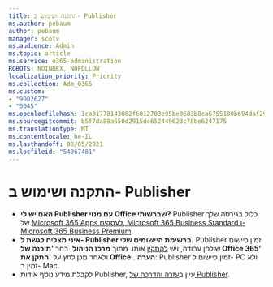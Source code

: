 ```yaml
---
title: התקנה ושימוש ב- Publisher
ms.author: pebaum
author: pebaum
manager: scotv
ms.audience: Admin
ms.topic: article
ms.service: o365-administration
ROBOTS: NOINDEX, NOFOLLOW
localization_priority: Priority
ms.collection: Adm_O365
ms.custom:
- "9002627"
- "5045"
ms.openlocfilehash: 1ca31778143082f6012703e95be06d3b8ca6755180b694daf29f7fda0c64532f
ms.sourcegitcommit: b5f7da89a650d2915dc652449623c78be6247175
ms.translationtype: MT
ms.contentlocale: he-IL
ms.lasthandoff: 08/05/2021
ms.locfileid: "54067481"
---
```

# <a name="install-and-use-publisher"></a>התקנה ושימוש ב- Publisher

- **האם יש לי Publisher עם מנוי Office שברשותי?** Publisher כלול בגירסה שלך של [Microsoft 365 Apps לעסקים, Microsoft 365 Business Standard ו-Microsoft 365 Business Premium](https://products.office.com/compare-all-microsoft-office-products?activetab=tab:primaryr2).
- **איני מצליח לגשת ל- Publisher ברשימת היישומים שלי.**  Publisher זמין כיישום שולחן עבודה, ויש [להתקין](https://support.office.com/article/Install-Office-apps-from-Office-365-dcf2d841-dac7-455b-9a77-fc8f7ee92702) אותו. מתוך **מרכז הניהול**, בחר **'תוכנה של Office 365'** ולאחר מכן לחץ על **'התקן את Office'**. **הערה**: Publisher זמין כיישום ל- PC ולא זמין ב- Mac.
- לקבלת מידע נוסף אודות Publisher, עיין ב[עזרה והדרכה של Publisher](https://support.office.com/publisher).
